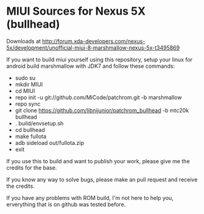 # MIUI Sources for Nexus 5X (bullhead)

Downloads at http://forum.xda-developers.com/nexus-5x/development/unofficial-miui-8-marshmallow-nexus-5x-t3495869

If you want to build miui yourself using this repository, setup your linux for android build marshmallow with JDK7 and follow these commands:


- sudo su
- mkdir MIUI
- cd MIUI
- repo init -u git://github.com/MiCode/patchrom.git -b marshmallow
- repo sync
- git clone https://github.com/libnijunior/patchrom_bullhead -b mtc20k bullhead
- . build/envsetup.sh
- cd bullhead
- make fullota
- adb sideload out/fullota.zip
- exit



If you use this to build and want to publish your work, please give me the credits for the base.

If you know any way to solve bugs, please make an pull request and receive the credits.

If you have any problems with ROM build, I'm not here to help you, erverything that is on github was tested before.
